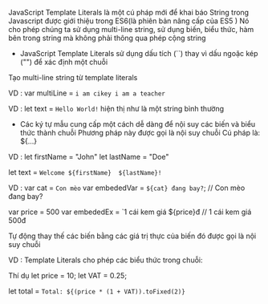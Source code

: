 JavaScript Template Literals  là một cú pháp mới để khai báo String trong Javascript được giới thiệu trong ES6(là phiên bản nâng cấp của ES5 ) Nó cho phép chúng ta sử dụng multi-line string, sử dụng biến, biểu thức, hàm bên trong string mà không phải thông qua phép cộng string

- JavaScript Template Literals sử dụng dấu tích (``) thay vì dấu ngoặc kép ("") để xác định một chuỗi

Tạo multi-line string từ template literals

VD : 
var multiLine = `i am cikey
    i am a teacher`


VD  : let text = `Hello World!`  hiện thị như là một string bình thường 


- Các ký tự mẫu cung cấp một cách dễ dàng để nội suy các biến và biểu thức thành chuỗi
Phương pháp này được gọi là nội suy chuỗi
Cú pháp là: ${...}

VD : 
let firstName = "John"
let lastName = "Doe"

let text = `Welcome ${firstName}  ${lastName}!`

VD : 
var cat = `Con mèo`
var embededVar = `${cat} đang bay?`; // Con mèo đang bay?

var price = 500
var embededEx = `1 cái kem giá ${price}đ // 1 cái kem giá 500đ

Tự động thay thế các biến bằng các giá trị thực của biến đó được gọi là nội suy chuỗi 

VD : Template Literals cho phép các biểu thức trong chuỗi:

Thí dụ
let price = 10;
let VAT = 0.25;

let total = `Total: ${(price * (1 + VAT)).toFixed(2)}`





